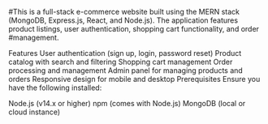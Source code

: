 #This is a full-stack e-commerce website built using the MERN stack (MongoDB, Express.js, React, and Node.js). The application features product listings, user authentication, shopping cart functionality, and order #management.

Features
User authentication (sign up, login, password reset)
Product catalog with search and filtering
Shopping cart management
Order processing and management
Admin panel for managing products and orders
Responsive design for mobile and desktop
Prerequisites
Ensure you have the following installed:

Node.js (v14.x or higher)
npm (comes with Node.js)
MongoDB (local or cloud instance)
